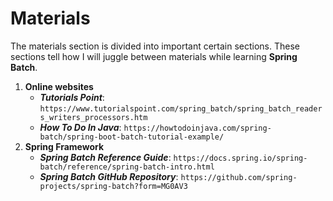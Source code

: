 # Materials

The materials section is divided into important certain sections. These sections tell how I will juggle between materials while learning **Spring Batch**.

1. **Online websites**
   + ***Tutorials Point***: `https://www.tutorialspoint.com/spring_batch/spring_batch_readers_writers_processors.htm`
   + ***How To Do In Java***: `https://howtodoinjava.com/spring-batch/spring-boot-batch-tutorial-example/`
2. **Spring Framework**
   + ***Spring Batch Reference Guide***: `https://docs.spring.io/spring-batch/reference/spring-batch-intro.html`
   + ***Spring Batch GitHub Repository***: `https://github.com/spring-projects/spring-batch?form=MG0AV3`

